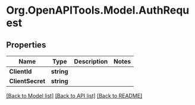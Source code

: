 # Org.OpenAPITools.Model.AuthRequest

## Properties

Name | Type | Description | Notes
------------ | ------------- | ------------- | -------------
**ClientId** | **string** |  | 
**ClientSecret** | **string** |  | 

[[Back to Model list]](../README.md#documentation-for-models) [[Back to API list]](../README.md#documentation-for-api-endpoints) [[Back to README]](../README.md)

